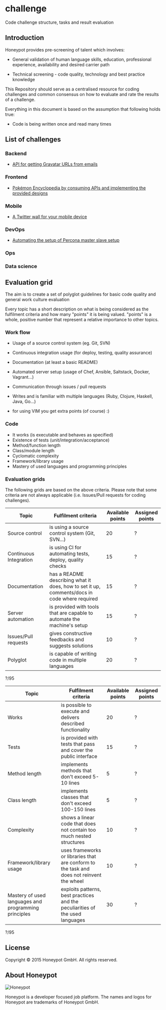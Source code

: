 # challenge
Code challenge structure, tasks and result evaluation

## Introduction

Honeypot provides pre-screening of talent which involves:

  * General validation of human language skills, education,
professional experience, availability and desired carrier path

  * Technical screening - code quality, technology and best practice
knowledge

This Repository should serve as a centralised resource for coding
challenges and common consensus on how to evaluate and rate the
results of a challenge.

Everything in this document is based on the assumption
that following holds true:

  * Code is being written once and read many times

## List of challenges

### Backend

* [API for getting Gravatar URLs from emails](/tasks/be_001.md)


### Frontend

* [Pokémon Encyclopedia by consuming APIs and implementing the provided designs](/tasks/fe_001.md)


### Mobile

* [A Twitter wall for your mobile device](/tasks/mo_001.md)


### DevOps

* [Automating the setup of Percona master slave setup](/tasks/do_001.md)


### Ops

### Data science

## Evaluation grid

The aim is to create a set of polyglot guidelines for basic code
quality and general work culture evaluation

Every topic has a short description on what is being considered as
the fulfilment criteria and how many "points" it is being valued.
"points" is a whole, positive number that represent a relative importance
to other topics.

### Work flow

* Usage of a source control system (eg. Git, SVN)
* Continuous integration usage (for deploy, testing, quality assurance)
* Documentation (at least a basic README)
* Automated server setup (usage of Chef, Ansible, Saltstack, Docker, Vagrant...)
* Communication through issues / pull requests
* Writes and is familiar with multiple languages (Ruby, Clojure, Haskell, Java, Go...)

* for using VIM you get extra points (of course) :)

### Code

* It works (is executable and behaves as specified)
* Existence of tests (unit/integration/acceptance)
* Method/function length
* Class/module length
* Cyclomatic complexity
* Framework/library usage
* Mastery of used languages and programming principles

### Evaluation grids

The following grids are based on the above criteria.
Please note that some criteria are not always applicable (i.e. Issues/Pull requests for coding challenges).

Topic | Fulfilment criteria | Available points | Assigned points
--- | --- | --- | ---
Source control | is using a source control system (Git, SVN...) | 20 | ?
Continuous Integration | is using CI for automating tests, deploy, quality checks | 15 | ?
Documentation | has a README describing what it does, how to set it up, comments/docs in code where required | 15 | ?
Server automation | is provided with tools that are capable to automate the machine's setup | 15 | ?
Issues/Pull requests | gives constructive feedbacks and suggests solutions | 10 | ?
Polyglot | is capable of writing code in multiple languages | 20 | ?

?/95

Topic | Fulfilment criteria | Available points | Assigned points
--- | --- | --- | ---
Works | is possible to execute and delivers described functionality | 20 | ?
Tests | is provided with tests that pass and cover the public interface | 15 | ?
Method length | implements methods that don't exceed 5-10 lines | 5 | ?
Class length | implements classes that don't exceed 100-150 lines | 5 | ?
Complexity | shows a linear code that does not contain too much nested structures | 10 | ?
Framework/library usage | uses frameworks or libraries that are conform to the task and does not reinvent the wheel | 10 | ?
Mastery of used languages and programming principles | exploits patterns, best practices and the peculiarities of the used languages | 30 | ?

?/95

License
-------

Copyright © 2015 Honeypot GmbH. All rights reserved.


About Honeypot
--------------

![Honeypot](https://www.honeypot.io/logo.png)

Honeypot is a developer focused job platform.
The names and logos for Honeypot are trademarks of Honeypot GmbH.
